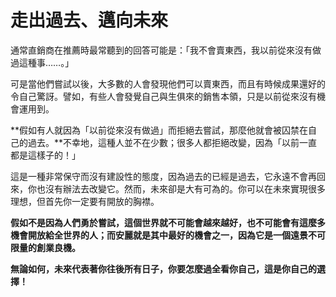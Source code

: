 # 走出過去、邁向未來

通常直銷商在推薦時最常聽到的回答可能是：「我不會賣東西，我以前從來沒有做過這種事……。」

可是當他們嘗試以後，大多數的人會發現他們可以賣東西，而且有時候成果還好的令自己驚訝。譬如，有些人會發覺自己與生俱來的銷售本領，只是以前從來沒有機會運用到。

**假如有人就因為「以前從來沒有做過」而拒絕去嘗試，那麼他就會被囚禁在自己的過去。**不幸地，這種人並不在少數；很多人都拒絕改變，因為「以前一直都是這樣子的！」

這是一種非常保守而沒有建設性的態度，因為過去的已經是過去，它永遠不會再回來，你也沒有辦法去改變它。然而，未來卻是大有可為的。你可以在未來實現很多理想，但首先你一定要有開放的胸襟。

**假如不是因為人們勇於嘗試，這個世界就不可能會越來越好，也不可能會有這麼多機會開放給全世界的人；而安麗就是其中最好的機會之一，因為它是一個遠景不可限量的創業良機。**

**無論如何，未來代表著你往後所有日子，你要怎麼過全看你自己，這是你自己的選擇！**

